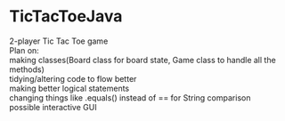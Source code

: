 # TicTacToeJava
2-player Tic Tac Toe game  
Plan on:  
  making classes(Board class for board state, Game class to handle all the methods)  
  tidying/altering code to flow better  
  making better logical statements  
  changing things like .equals() instead of == for String comparison  
  possible interactive GUI  

